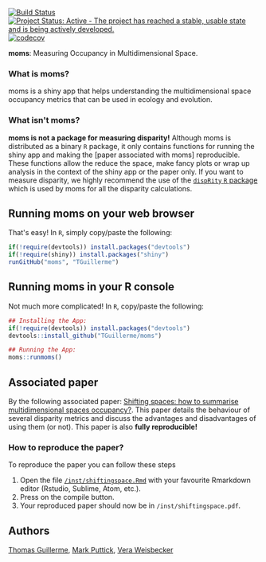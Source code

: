 [![Build Status](https://travis-ci.org/TGuillerme/moms.svg?branch=master)](https://travis-ci.org/TGuillerme/moms)
[![Project Status: Active - The project has reached a stable, usable state and is being actively developed.](http://www.repostatus.org/badges/latest/active.svg)](http://www.repostatus.org/#active)
[![codecov](https://codecov.io/gh/TGuillerme/moms/branch/master/graph/badge.svg)](https://codecov.io/gh/TGuillerme/moms)
<!-- [![DOI](https://zenodo.org/badge/84838115.svg)](https://zenodo.org/badge/latestdoi/84838115)
 -->

**moms**: Measuring Occupancy in Multidimensional Space.

<!-- <a href="https://figshare.com/articles/Guillerme_Evolution2017_pdf/5140222"><img src="http://tguillerme.github.io/images/logo-FS.png" height="15" widht="15"/></a> 
Check out the [presentation](https://figshare.com/articles/Guillerme_Evolution2017_pdf/5140222). --> 
### What is moms?
moms is a shiny app that helps understanding the multidimensional space occupancy metrics that can be used in ecology and evolution.

### What isn't moms?
**moms is not a package for measuring disparity!** 
Although moms is distributed as a binary `R` package, it only contains functions for running the shiny app and making the [paper associated with moms] reproducible.
These functions allow the reduce the space, make fancy plots or wrap up analysis in the context of the shiny app or the paper only.
If you want to measure disparity, we highly recommend the use of the [`dispRity` `R` package](https://github.com/TGuillerme/dispRity) which is used by moms for all the disparity calculations.

## Running moms on your web browser
That's easy! In `R`, simply copy/paste the following:
```r
if(!require(devtools)) install.packages("devtools")
if(!require(shiny)) install.packages("shiny")
runGitHub("moms", "TGuillerme")
```
<!-- Upload the whole thing on shiny servers -->

## Running moms in your R console
Not much more complicated! In `R`, copy/paste the following:
```r
## Installing the App:
if(!require(devtools)) install.packages("devtools")
devtools::install_github("TGuillerme/moms")

## Running the App:
moms::runmoms()
```

<!-- Check out the package [vignette](https://tguillerme.github.io/moms.html) for (many) more details on the GUI possibilities. -->


## Associated paper

By the following associated paper: [Shifting spaces: how to summarise multidimensional spaces occupancy?]().
This paper details the behaviour of several disparity metrics and discuss the advantages and disadvantages of using them (or not).
This paper is also **fully reproducible!**

### How to reproduce the paper?

To reproduce the paper you can follow these steps

 1. Open the file [`/inst/shiftingspace.Rmd`](https://github.com/TGuillerme/moms/blob/master/inst/shiftingspace.Rmd) with your favourite Rmarkdown editor (Rstudio, Sublime, Atom, etc.).
 2. Press on the compile button.
 3. Your reproduced paper should now be in `/inst/shiftingspace.pdf`.

Authors
-------
[Thomas Guillerme](http://tguillerme.github.io), [Mark Puttick](https://puttickbiology.wordpress.com/), [Vera Weisbecker](http://weisbeckerlab.com.au/)


<!-- Citations
-------
If you are using this package, please cite both the published description of this algorithm:

* Guillerme T, Puttick M, Weisbecker V. (**2018**) Shifting spaces: how to summarise multidimensional spaces occupancy?. *Methods in Ecology and Evolution*. [doi:]()

And the DOI of this package:

 * Guillerme T, Puttick M, Weisbecker V. (**2018**). moms: Measuring Occupacy in Multidimensional Spaces. *Zenodo*. [doi:10.5281/zenodo.1484656](http://doi.org/10.5281/zenodo.1484656)
 -->
